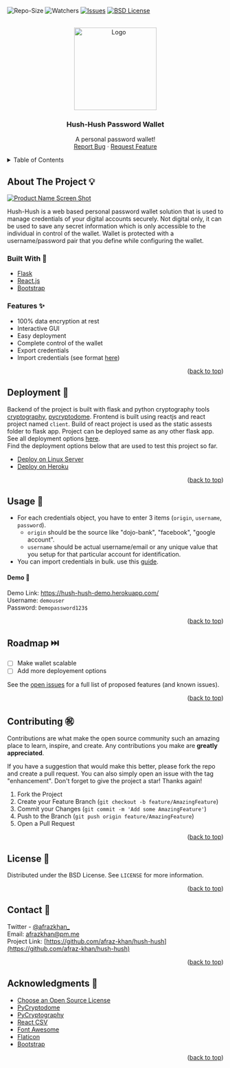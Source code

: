 <div id="top"></div>


<!-- PROJECT SHIELDS -->
![Repo-Size][repo-size-shield]
![Watchers][watchers-shield]
[![Issues][issues-shield]][issues-url]
[![BSD License][license-shield]][license-url]



<!-- PROJECT LOGO -->
<br />
<div align="center">
  <a href="https://github.com/afraz-khan/hush-hush">
    <img src="https://i.ibb.co/0ts8L6D/logo192.png" alt="Logo" width="192" height="192">
  </a>

  <h3 align="center">Hush-Hush Password Wallet</h3>

  <p align="center">
    A personal password wallet!
    <br />
    <a href="https://github.com/afraz-khan/hush-hush/issues">Report Bug</a>
    ·
    <a href="https://github.com/afraz-khan/hush-hush/issues">Request Feature</a>
  </p>
</div>


<!-- TABLE OF CONTENTS -->


<details>
  <summary>Table of Contents</summary>
  <ol>
    <li>
      <a href="#about-the-project">About The Project</a>
      <ul>
        <li><a href="#built-with">Built With</a></li>
        <li><a href="#features">Features</a></li>
      </ul>
    </li>
    <li>
      <a href="#Deployment 🔼">Deployment</a>
    </li>
    <li><a href="#usage">Usage</a></li>
    <li><a href="#roadmap">Roadmap</a></li>
    <li><a href="#contributing">Contributing</a></li>
    <li><a href="#license">License</a></li>
    <li><a href="#contact">Contact</a></li>
    <li><a href="#acknowledgments">Acknowledgments</a></li>
  </ol>
</details>



<!-- ABOUT THE PROJECT -->
## About The Project 💡

[![Product Name Screen Shot][product-screenshot]](https://hush-hush-demo.herokuapp.com/)

Hush-Hush is a web based personal password wallet solution that is used to manage credentials of your digital accounts securely. Not digital only, it can be used to save any secret information which is only accessible to the individual in control of the wallet. Wallet is protected with a username/password pair that you define while configuring the wallet.



### Built With 🔧


* [Flask](https://flask.palletsprojects.com/)
* [React.js](https://reactjs.org/)
* [Bootstrap](https://getbootstrap.com)


### Features ✨
- 100% data encryption at rest
- Interactive GUI
- Easy deployment
- Complete control of the wallet
- Export credentials
- Import credentials (see format [here](https://github.com/afraz-khan/hush-hush/tree/develop/setup/import-format))

<p align="right">(<a href="#top">back to top</a>)</p>

<!-- DEPLOYMENT -->
## Deployment 🔼

Backend of the project is built with flask and python cryptography tools [cryptography](https://cryptography.io/), [pycryptodome](https://pycryptodome.readthedocs.io/). Frontend is built using reactjs and react project named `client`. Build of react project is used as the static assests folder to flask app. Project can be deployed same as any other flask app. See all deployment options [here](https://flask.palletsprojects.com/en/2.0.x/deploying/index.html).  
Find the deployment options below that are used to test this project so far.

* [Deploy on Linux Server](https://github.com/afraz-khan/hush-hush/blob/main/setup/deployment-options/DEPLOY_LINUX.md)
* [Deploy on Heroku](https://github.com/afraz-khan/hush-hush/blob/main/setup/deployment-options/DEPLOY_HEROKU.md)

<p align="right">(<a href="#top">back to top</a>)</p>

<!-- USAGE EXAMPLES -->
## Usage 🍱

- For each credentials object, you have to enter 3 items (`origin`, `username`, `password`).
  - `origin` should be the source like "dojo-bank", "facebook", "google account".
  - `username` should be actual username/email or any unique value that you setup for that particular account for identification.
- You can import credentials in bulk. use this [guide](https://github.com/afraz-khan/hush-hush/blob/main/setup/import-format/README.md).

#### Demo 🌠
Demo Link: https://hush-hush-demo.herokuapp.com/  
Username: `demouser`  
Password: `Demopassword123$`

<p align="right">(<a href="#top">back to top</a>)</p>



<!-- ROADMAP -->
## Roadmap ⏭️

- [ ] Make wallet scalable
- [ ] Add more deployement options

See the [open issues](https://github.com/afraz-khan/hush-hush/issues) for a full list of proposed features (and known issues).

<p align="right">(<a href="#top">back to top</a>)</p>



<!-- CONTRIBUTING -->
## Contributing ㊗️

Contributions are what make the open source community such an amazing place to learn, inspire, and create. Any contributions you make are **greatly appreciated**.

If you have a suggestion that would make this better, please fork the repo and create a pull request. You can also simply open an issue with the tag "enhancement".
Don't forget to give the project a star! Thanks again!

1. Fork the Project
2. Create your Feature Branch (`git checkout -b feature/AmazingFeature`)
3. Commit your Changes (`git commit -m 'Add some AmazingFeature'`)
4. Push to the Branch (`git push origin feature/AmazingFeature`)
5. Open a Pull Request

<p align="right">(<a href="#top">back to top</a>)</p>



<!-- LICENSE -->
## License 🔑

Distributed under the BSD License. See `LICENSE` for more information.

<p align="right">(<a href="#top">back to top</a>)</p>



<!-- CONTACT -->
## Contact 👋

Twitter - [@afrazkhan_](https://twitter.com/afrazkhan_)  
Email: afrazkhan@pm.me  
Project Link: [https://github.com/afraz-khan/hush-hush](https://github.com/afraz-khan/hush-hush)

<p align="right">(<a href="#top">back to top</a>)</p>



<!-- ACKNOWLEDGMENTS -->
## Acknowledgments 🙌

* [Choose an Open Source License](https://choosealicense.com)
* [PyCryptodome](https://pycryptodome.readthedocs.io/)
* [PyCryptography](https://cryptography.io/en/latest/)
* [React CSV](https://www.npmjs.com/package/react-csv)
* [Font Awesome](https://fontawesome.com/)
* [Flaticon](https://www.flaticon.com/)
* [Bootstrap](https://getbootstrap.com/)

<p align="right">(<a href="#top">back to top</a>)</p>



<!-- MARKDOWN LINKS & IMAGES -->
<!-- https://www.markdownguide.org/basic-syntax/#reference-style-links -->
[repo-size-shield]: https://img.shields.io/github/repo-size/afraz-khan/hush-hush?logo=github&style=for-the-badge
[watchers-shield]: https://img.shields.io/github/watchers/afraz-khan/hush-hush?color=%23fac55a&style=for-the-badge
[contributors-shield]: https://img.shields.io/github/contributors/afraz-khan/hush-hush?style=for-the-badge
[contributors-url]: https://github.com/afraz-khan/hush-hush/graphs/contributors
[forks-shield]: https://img.shields.io/github/forks/afraz-khan/hush-hush?color=%239afc4e&logo=github&style=for-the-badge
[forks-url]: https://github.com/afraz-khan/hush-hush/network/members
[stars-shield]: https://img.shields.io/github/stars/afraz-khan/hush-hush?color=%2334959e&logo=github&style=for-the-badge
[stars-url]: https://github.com/afraz-khan/hush-hush/stargazers
[issues-shield]: https://img.shields.io/github/issues/afraz-khan/hush-hush?logo=github&style=for-the-badge
[issues-url]: https://github.com/afraz-khan/hush-hush/issues
[license-shield]: https://img.shields.io/github/license/afraz-khan/hush-hush?color=%23d1d1d1&style=for-the-badge
[license-url]: https://github.com/afraz-khan/hush-hush/blob/main/LICENSE
[linkedin-shield]: https://img.shields.io/badge/-LinkedIn-black.svg?style=for-the-badge&logo=linkedin&colorB=555
[linkedin-url]: https://linkedin.com/in/afraz-khan
[product-screenshot]: https://i.ibb.co/NsSL4GH/hush-hush-demo.png
